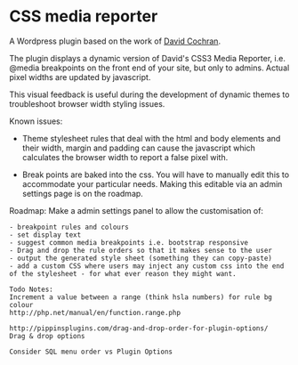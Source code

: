 
# CSS media reporter

A Wordpress plugin based on the work of [David Cochran](https://github.com/davidcochran/CSS3-Media-Query-Reporter). 

The plugin displays a dynamic version of David's CSS3 Media Reporter, i.e. @media breakpoints on the front end of your site, but only to admins. Actual pixel widths are updated by javascript.

This visual feedback is useful during the development of dynamic themes to troubleshoot browser width styling issues. 

Known issues:
	
- Theme stylesheet rules that deal with the html and body elements and their width, margin and padding can cause the javascript which calculates the browser width to report a false pixel with.

- Break points are baked into the css. You will have to manually edit this to accommodate your particular needs. Making this editable via an admin settings page is on the roadmap.

Roadmap:
Make a admin settings panel to allow the customisation of:

	- breakpoint rules and colours
	- set display text
	- suggest common media breakpoints i.e. bootstrap responsive
	- Drag and drop the rule orders so that it makes sense to the user
	- output the generated style sheet (something they can copy-paste)
	- add a custom CSS where users may inject any custom css into the end of the stylesheet - for what ever reason they might want.

	Todo Notes:
	Increment a value between a range (think hsla numbers) for rule bg colour
	http://php.net/manual/en/function.range.php

	http://pippinsplugins.com/drag-and-drop-order-for-plugin-options/
	Drag & drop options

	Consider SQL menu order vs Plugin Options